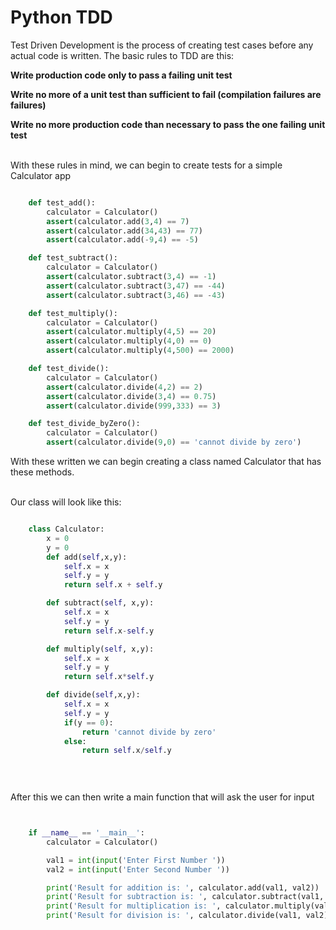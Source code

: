 # Python TDD

Test Driven Development is the process of creating test cases before any actual code is written. The basic rules to TDD are this:



**Write production code only to pass a failing unit test**


**Write no more of a unit test than sufficient to fail (compilation failures are failures)**


**Write no more production code than necessary to pass the one failing unit test**


\
With these rules in mind, we can begin to create tests for a simple Calculator app



```python

    def test_add():
        calculator = Calculator()
        assert(calculator.add(3,4) == 7)
        assert(calculator.add(34,43) == 77)
        assert(calculator.add(-9,4) == -5)

    def test_subtract():
        calculator = Calculator()
        assert(calculator.subtract(3,4) == -1)
        assert(calculator.subtract(3,47) == -44)
        assert(calculator.subtract(3,46) == -43)

    def test_multiply():
        calculator = Calculator()
        assert(calculator.multiply(4,5) == 20)
        assert(calculator.multiply(4,0) == 0)
        assert(calculator.multiply(4,500) == 2000)

    def test_divide():
        calculator = Calculator()
        assert(calculator.divide(4,2) == 2)
        assert(calculator.divide(3,4) == 0.75)
        assert(calculator.divide(999,333) == 3)

    def test_divide_byZero():
        calculator = Calculator()
        assert(calculator.divide(9,0) == 'cannot divide by zero')


```

With these written we can begin creating a class named Calculator that has these methods. 


\
Our class will look like this:


```python

    class Calculator:
        x = 0
        y = 0
        def add(self,x,y):
            self.x = x
            self.y = y
            return self.x + self.y

        def subtract(self, x,y):
            self.x = x
            self.y = y
            return self.x-self.y

        def multiply(self, x,y):
            self.x = x
            self.y = y
            return self.x*self.y

        def divide(self,x,y):
            self.x = x
            self.y = y
            if(y == 0):
                return 'cannot divide by zero'
            else:
                return self.x/self.y

   
   
```

After this we can then write a main function that will ask the user for input 


```python


    if __name__ == '__main__':
        calculator = Calculator()

        val1 = int(input('Enter First Number '))
        val2 = int(input('Enter Second Number '))

        print('Result for addition is: ', calculator.add(val1, val2))
        print('Result for subtraction is: ', calculator.subtract(val1, val2))
        print('Result for multiplication is: ', calculator.multiply(val1, val2))
        print('Result for division is: ', calculator.divide(val1, val2))

```